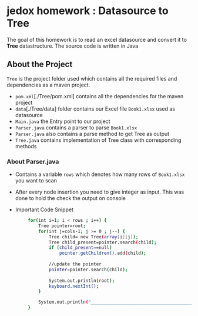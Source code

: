 # jedox homework : Datasource to Tree

The goal of this homework is to read an excel datasource and convert it to **Tree** datastructure.
The source code is written in Java 

## About the Project
`Tree` is the project folder used which contains all the required files and dependencies as a maven project.
- `pom.xml`[./Tree/pom.xml] contains all the dependencies for the maven project
- `data`[./Tree/data] folder contains our Excel file `Book1.xlsx` used as datasource
-  `Main.java` the Entry point to our project
-  `Parser.java` contains a parser to parse  `Book1.xlsx` 
- `Parser.java` also contains a parse method to get Tree as output
- `Tree.java` contains implementation of Tree class with corresponding methods

### About Parser.java

- Contains a variable `rows` which denotes how many rows of `Book1.xlsx` you want to scan
- After every node insertion you need to give integer as input. This was done to hold the check the output on console

- Important Code Snippet
```bash
        for(int i=1; i < rows ; i++) { 
        	Tree pointer=root;
        	for(int j=cols-1; j >= 0 ; j--) {
        		Tree child= new Tree(array[i][j]);
        		Tree child_present=pointer.search(child);
        		if (child_present==null)
        			pointer.getChildren().add(child);
        		
        		//update the pointer
        		pointer=pointer.search(child);
        		
        		System.out.println(root);
                keyboard.nextInt();
            }

        	System.out.println("_____________________________________________");
        }


```

